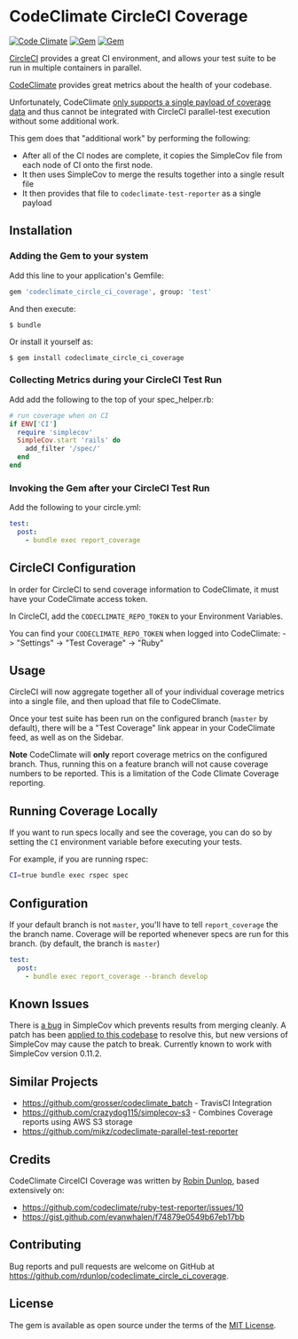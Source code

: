 # CodeClimate CircleCI Coverage

[![Code Climate](https://codeclimate.com/github/rdunlop/codeclimate_circle_ci_coverage.png)](https://codeclimate.com/github/rdunlop/codeclimate_circle_ci_coverage)
[![Gem](https://img.shields.io/gem/v/codeclimate_circle_ci_coverage.svg)](https://rubygems.org/gems/codeclimate_circle_ci_coverage)
[![Gem](https://img.shields.io/gem/dt/codeclimate_circle_ci_coverage.svg)](https://rubygems.org/gems/codeclimate_circle_ci_coverage)

[CircleCI](https://circleci.com) provides a great CI environment, and allows your test suite to be run in multiple containers in parallel.

[CodeClimate](https://codeclimate.com) provides great metrics about the health of your codebase.

Unfortunately, CodeClimate [only supports a single payload of coverage data](https://docs.codeclimate.com/docs/setting-up-test-coverage#important-fyis) and thus cannot be integrated with CircleCI parallel-test execution without some additional work.

This gem does that "additional work" by performing the following:
- After all of the CI nodes are complete, it copies the SimpleCov file from each node of CI onto the first node.
- It then uses SimpleCov to merge the results together into a single result file
- It then provides that file to `codeclimate-test-reporter` as a single payload

## Installation

### Adding the Gem to your system
Add this line to your application's Gemfile:

```bash
gem 'codeclimate_circle_ci_coverage', group: 'test'
```

And then execute:

    $ bundle

Or install it yourself as:

    $ gem install codeclimate_circle_ci_coverage

### Collecting Metrics during your CircleCI Test Run

Add add the following to the top of your spec_helper.rb:
```ruby
# run coverage when on CI
if ENV['CI']
  require 'simplecov'
  SimpleCov.start 'rails' do
    add_filter '/spec/'
  end
end

```

### Invoking the Gem after your CircleCI Test Run

Add the following to your circle.yml:

```yml
test:
  post:
    - bundle exec report_coverage
```

## CircleCI Configuration

In order for CircleCI to send coverage information to CodeClimate, it must have your CodeClimate access token.

In CircleCI, add the `CODECLIMATE_REPO_TOKEN` to your Environment Variables.

You can find your `CODECLIMATE_REPO_TOKEN` when logged into CodeClimate:
-> "Settings" -> "Test Coverage" -> "Ruby"

## Usage

CircleCI will now aggregate together all of your individual coverage metrics into a single file, and then upload that file to CodeClimate.

Once your test suite has been run on the configured branch (`master` by default), there will be a "Test Coverage" link appear in your CodeClimate feed, as well as on the Sidebar.

**Note** CodeClimate will **only** report coverage metrics on the configured branch. Thus, running this on a feature branch will not cause coverage numbers to be reported.  This is a limitation of the Code Climate Coverage reporting.

## Running Coverage Locally

If you want to run specs locally and see the coverage, you can do so by setting the `CI` environment variable before executing your tests.

For example, if you are running rspec:

```sh
CI=true bundle exec rspec spec
```

## Configuration

If your default branch is not `master`, you'll have to tell `report_coverage` the the branch name. Coverage will be reported whenever specs are run for this branch. (by default, the branch is `master`)

```yml
test:
  post:
    - bundle exec report_coverage --branch develop
```

## Known Issues

There is [a bug](https://github.com/colszowka/simplecov/pull/441) in SimpleCov which prevents results from merging cleanly. A patch has been [applied to this codebase](https://github.com/rdunlop/codeclimate_circle_ci_coverage/blob/master/lib/codeclimate_circle_ci_coverage/patch_simplecov.rb) to resolve this, but new versions of SimpleCov may cause the patch to break. Currently known to work with SimpleCov version 0.11.2.

## Similar Projects

- https://github.com/grosser/codeclimate_batch - TravisCI Integration
- https://github.com/crazydog115/simplecov-s3 - Combines Coverage reports using AWS S3 storage
- https://github.com/mikz/codeclimate-parallel-test-reporter

## Credits

CodeClimate CircelCI Coverage was written by [Robin Dunlop](https://github.com/rdunlop), based extensively on:

- https://github.com/codeclimate/ruby-test-reporter/issues/10
- https://gist.github.com/evanwhalen/f74879e0549b67eb17bb

## Contributing

Bug reports and pull requests are welcome on GitHub at https://github.com/rdunlop/codeclimate_circle_ci_coverage.


## License

The gem is available as open source under the terms of the [MIT License](http://opensource.org/licenses/MIT).


